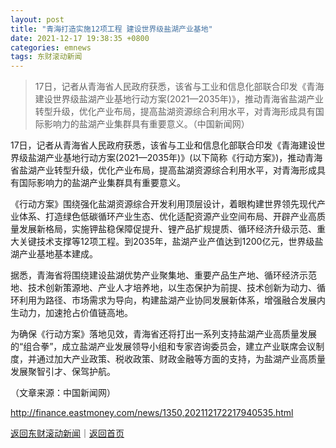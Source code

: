 ```yaml
---
layout: post
title: "青海打造实施12项工程 建设世界级盐湖产业基地"
date: 2021-12-17 19:38:35 +0800
categories: emnews
tags: 东财滚动新闻
---
```

> 17日，记者从青海省人民政府获悉，该省与工业和信息化部联合印发《青海建设世界级盐湖产业基地行动方案(2021—2035年)》，推动青海省盐湖产业转型升级，优化产业布局，提高盐湖资源综合利用水平，对青海形成具有国际影响力的盐湖产业集群具有重要意义。（中国新闻网）

<p>17日，记者从青海省人民政府获悉，该省与工业和信息化部联合印发《青海建设世界级盐湖产业基地行动方案(2021—2035年)》(以下简称《行动方案》)，推动青海省盐湖产业转型升级，优化产业布局，提高盐湖资源综合利用水平，对青海形成具有国际影响力的盐湖产业集群具有重要意义。</p>
 <p>《行动方案》围绕强化盐湖资源综合开发利用顶层设计，着眼构建世界领先现代产业体系、打造绿色低碳循环产业生态、优化适配资源产业空间布局、开辟产业高质量发展新格局，实施钾盐稳保障促提升、锂产品扩规提质、循环经济升级示范、重大关键技术支撑等12项工程。到2035年，盐湖产业产值达到1200亿元，世界级盐湖产业基地基本建成。</p>
 <p>据悉，青海省将围绕建设盐湖优势产业聚集地、重要产品生产地、循环经济示范地、技术创新策源地、产业人才培养地，以生态保护为前提、技术创新为动力、循环利用为路径、市场需求为导向，构建盐湖产业协同发展新体系，增强融合发展内生动力，加速抢占价值链高地。</p>
 <p>为确保《行动方案》落地见效，青海省还将打出一系列支持盐湖产业高质量发展的“组合拳”，成立盐湖产业发展领导小组和专家咨询委员会，建立产业联席会议制度，并通过加大产业政策、税收政策、财政金融等方面的支持，为盐湖产业高质量发展聚智引才、保驾护航。</p><p class="em_media">（文章来源：中国新闻网）</p>

<http://finance.eastmoney.com/news/1350,202112172217940535.html>

[返回东财滚动新闻](//finews.withounder.com/emnews/)｜[返回首页](//finews.withounder.com/)
